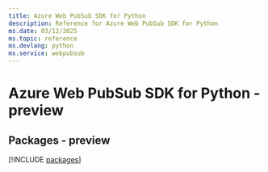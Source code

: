 ```yaml
---
title: Azure Web PubSub SDK for Python
description: Reference for Azure Web PubSub SDK for Python
ms.date: 03/12/2025
ms.topic: reference
ms.devlang: python
ms.service: webpubsub
---
```

# Azure Web PubSub SDK for Python - preview
## Packages - preview
[!INCLUDE [packages](web-pubsub-index.md)]